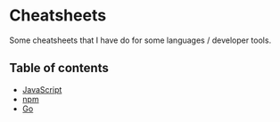 # Cheatsheets
Some cheatsheets that I have do for some languages / developer tools.

## Table of contents
* [JavaScript](https://github.com/MiyuHmt/cheatsheet/blob/master/javascript.md)
* [npm](https://github.com/MiyuHmt/cheatsheet/blob/master/npm.md)
* [Go](https://github.com/MiyuHmt/cheatsheet/blob/master/go.md)
